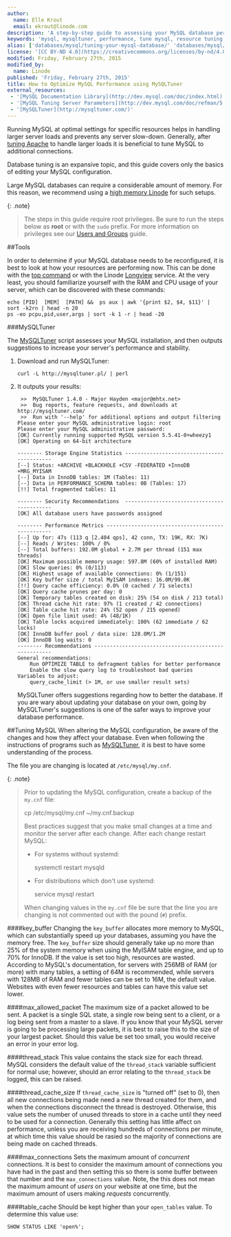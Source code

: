 ```yaml
---
author:
  name: Elle Krout
  email: ekrout@linode.com
description: 'A step-by-step guide to assessing your MySQL database performance using MySQLTuner to ensure optimum resource usage.'
keywords: 'mysql, mysqltuner, performance, tune mysql, resource tuning'
alias: ['databases/mysql/tuning-your-mysql-database/' 'databases/mysql/mysql-performance-tuning-tutorial']
license: '[CC BY-ND 4.0](https://creativecommons.org/licenses/by-nd/4.0)'
modified: Friday, February 27th, 2015
modified_by:
  name: Linode
published: 'Friday, February 27th, 2015'
title: How to Optimize MySQL Performance using MySQLTuner
external_resources:
 - '[MySQL Documentation Library](http://dev.mysql.com/doc/index.html)'
 - '[MySQL Tuning Server Parameters](http://dev.mysql.com/doc/refman/5.7/en/server-parameters.html)'
 - '[MySQLTuner](http://mysqltuner.com/)'
---
```


Running MySQL at optimal settings for specific resources helps in handling larger server loads and prevents any server slow-down. Generally, after [tuning Apache](/docs/websites/apache-tips-and-tricks/tuning-your-apache-server) to handle larger loads it is beneficial to tune MySQL to additional connections.

Database tuning is an expansive topic, and this guide covers only the basics of editing your MySQL configuration.

Large MySQL databases can require a considerable amount of memory. For this reason, we recommend using a [high memory Linode](https://www.linode.com/pricing#high-memory) for such setups. 

{: .note}
>
>The steps in this guide require root privileges. Be sure to run the steps below as **root** or with the `sudo` prefix. For more information on privileges see our [Users and Groups](/docs/tools-reference/linux-users-and-groups) guide.

##Tools

In order to determine if your MySQL database needs to be reconfigured, it is best to look at how your resources are performing now. This can be done with the [top command](/docs/uptime/monitoring/top-htop-iotop) or with the Linode [Longview](/docs/platform/longview/longview) service. At the very least, you should familiarize yourself with the RAM and CPU usage of your server, which can be discovered with these commands:

	echo [PID]  [MEM]  [PATH] &&  ps aux | awk '{print $2, $4, $11}' | sort -k2rn | head -n 20
	ps -eo pcpu,pid,user,args | sort -k 1 -r | head -20

###MySQLTuner

The [MySQLTuner](http://mysqltuner.com/) script assesses your MySQL installation, and then outputs suggestions to increase your server's performance and stability.

1.  Download and run MySQLTuner:

		curl -L http://mysqltuner.pl/ | perl

2.  It outputs your results:

		 >>  MySQLTuner 1.4.0 - Major Hayden <major@mhtx.net>
		 >>  Bug reports, feature requests, and downloads at http://mysqltuner.com/
		 >>  Run with '--help' for additional options and output filtering
		Please enter your MySQL administrative login: root
		Please enter your MySQL administrative password:
		[OK] Currently running supported MySQL version 5.5.41-0+wheezy1
		[OK] Operating on 64-bit architecture

		-------- Storage Engine Statistics -------------------------------------------
		[--] Status: +ARCHIVE +BLACKHOLE +CSV -FEDERATED +InnoDB +MRG_MYISAM
		[--] Data in InnoDB tables: 1M (Tables: 11)
		[--] Data in PERFORMANCE_SCHEMA tables: 0B (Tables: 17)
		[!!] Total fragmented tables: 11

		-------- Security Recommendations  -------------------------------------------
		[OK] All database users have passwords assigned

		-------- Performance Metrics -------------------------------------------------
		[--] Up for: 47s (113 q [2.404 qps], 42 conn, TX: 19K, RX: 7K)
		[--] Reads / Writes: 100% / 0%
		[--] Total buffers: 192.0M global + 2.7M per thread (151 max threads)
		[OK] Maximum possible memory usage: 597.8M (60% of installed RAM)
		[OK] Slow queries: 0% (0/113)
		[OK] Highest usage of available connections: 0% (1/151)
		[OK] Key buffer size / total MyISAM indexes: 16.0M/99.0K
		[!!] Query cache efficiency: 0.0% (0 cached / 71 selects)
		[OK] Query cache prunes per day: 0
		[OK] Temporary tables created on disk: 25% (54 on disk / 213 total)
		[OK] Thread cache hit rate: 97% (1 created / 42 connections)
		[OK] Table cache hit rate: 24% (52 open / 215 opened)
		[OK] Open file limit used: 4% (48/1K)
		[OK] Table locks acquired immediately: 100% (62 immediate / 62 locks)
		[OK] InnoDB buffer pool / data size: 128.0M/1.2M
		[OK] InnoDB log waits: 0
		-------- Recommendations -----------------------------------------------------
		General recommendations:
		    Run OPTIMIZE TABLE to defragment tables for better performance
		    Enable the slow query log to troubleshoot bad queries
		Variables to adjust:
		    query_cache_limit (> 1M, or use smaller result sets)

	MySQLTuner offers suggestions regarding how to better the database. If you are wary about updating your database on your own, going by MySQLTuner's suggestions is one of the safer ways to improve your database performance.

##Tuning MySQL
When altering the MySQL configuration, be aware of the changes and how they affect your database. Even when following the instructions of programs such as [MySQLTuner](#mysqltuner), it is best to have some understanding of the process.

The file you are changing is located at `/etc/mysql/my.cnf`.

{: .note}
>
>Prior to updating the MySQL configuration, create a backup of the `my.cnf` file:
>
>	cp /etc/mysql/my.cnf ~/my.cnf.backup
>
>Best practices suggest that you make small changes at a time and monitor the server after each change. After each change restart MySQL:
>
>-	For systems without systemd:
>
>		systemctl restart mysqld
>
>-	For distributions which don't use systemd:
>
>		service mysql restart
>
>When changing values in the `my.cnf` file be sure that the line you are changing is not commented out with the pound (`#`) prefix.

####key_buffer
Changing the `key_buffer` allocates more memory to MySQL, which can substantially speed up your databases, assuming you have the memory free. The `key_buffer` size should generally take up no more than 25% of the system memory when using the MyISAM table engine, and up to 70% for InnoDB. If the value is set too high, resources are wasted. According to MySQL's documentation, for servers with 256MB of RAM (or more) with many tables, a setting of 64M is recommended, while servers with 128MB of RAM and fewer tables can be set to 16M, the default value. Websites with even fewer resources and tables can have this value set lower.

####max_allowed_packet
The maximum size of a packet allowed to be sent. A packet is a single SQL state, a single row being sent to a client, or a log being sent from a master to a slave. If you know that your MySQL server is going to be processing large packets, it is best to raise this to the size of your largest packet. Should this value be set too small, you would receive an error in your error log.

####thread_stack
This value contains the stack size for each thread. MySQL considers the default value of the `thread_stack` variable sufficient for normal use; however, should an error relating to the `thread_stack` be logged, this can be raised.

####thread_cache_size
If `thread_cache_size` is "turned off" (set to 0), then all new connections being made need a new thread created for them, and when the connections disconnect the thread is destroyed. Otherwise, this value sets the number of unused threads to store in a cache until they need to be used for a connection. Generally this setting has little affect on performance, unless you are receiving hundreds of connections per minute, at which time this value should be rasied so the majority of connections are being made on cached threads.

####max_connections
Sets the maximum amount of *concurrent* connections. It is best to consider the maximum amount of connections you have had in the past and then setting this so there is some buffer between that number and the `max_connections` value. Note, the this does not mean the maximum amount of *users* on your website at one time, but the maximum amount of users making *requests* concurrently.

####table_cache
Should be kept higher than your `open_tables` value. To determine this value use:

	SHOW STATUS LIKE 'open%';
